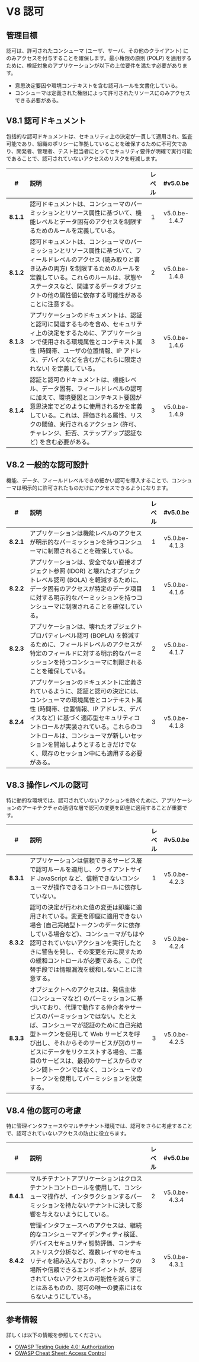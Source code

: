 # V8 認可

## 管理目標

認可は、許可されたコンシューマ (ユーザ、サーバ、その他のクライアント) にのみアクセスを付与することを確保します。最小権限の原則 (POLP) を適用するために、検証対象のアプリケーションが以下の上位要件を満たす必要があります。

* 意思決定要因や環境コンテキストを含む認可ルールを文書化している。
* コンシューマは定義された権限によって許可されたリソースにのみアクセスできる必要がある。

## V8.1 認可ドキュメント

包括的な認可ドキュメントは、セキュリティ上の決定が一貫して適用され、監査可能であり、組織のポリシーに準拠していることを確保するために不可欠であり、開発者、管理者、テスト担当者にとってセキュリティ要件が明確で実行可能であることで、認可されていないアクセスのリスクを軽減します。

| # | 説明 | レベル | #v5.0.be |
| :---: | :--- | :---: | :---: |
| **8.1.1** | 認可ドキュメントは、コンシューマのパーミッションとリソース属性に基づいて、機能レベルとデータ固有のアクセスを制限するためのルールを定義している。 | 1 | v5.0.be-1.4.7 |
| **8.1.2** | 認可ドキュメントは、コンシューマのパーミッションとリソース属性に基づいて、フィールドレベルのアクセス (読み取りと書き込みの両方) を制限するためのルールを定義している。これらのルールは、状態やステータスなど、関連するデータオブジェクトの他の属性値に依存する可能性があることに注意する。 | 2 | v5.0.be-1.4.8 |
| **8.1.3** | アプリケーションのドキュメントは、認証と認可に関連するものを含め、セキュリティ上の決定をするために、アプリケーションで使用される環境属性とコンテキスト属性 (時間帯、ユーザの位置情報、IP アドレス、デバイスなどを含むがこれらに限定されない) を定義している。 | 3 | v5.0.be-1.4.6 |
| **8.1.4** | 認証と認可のドキュメントは、機能レベル、データ固有、フィールドレベルの認可に加えて、環境要因とコンテキスト要因が意思決定でどのように使用されるかを定義している。これは、評価される属性、リスクの閾値、実行されるアクション (許可、チャレンジ、拒否、ステップアップ認証など) を含む必要がある。 | 3 | v5.0.be-1.4.9 |

## V8.2 一般的な認可設計

機能、データ、フィールドレベルできめ細かい認可を導入することで、コンシューマは明示的に許可されたものだけにアクセスできるようになります。

| # | 説明 | レベル | #v5.0.be |
| :---: | :--- | :---: | :---: |
| **8.2.1** | アプリケーションは機能レベルのアクセスが明示的なパーミッションを持つコンシューマに制限されることを確保している。 | 1 | v5.0.be-4.1.3 |
| **8.2.2** | アプリケーションは、安全でない直接オブジェクト参照 (IDOR) と壊れたオブジェクトレベル認可 (BOLA) を軽減するために、データ固有のアクセスが特定のデータ項目に対する明示的なパーミッションを持つコンシューマに制限されることを確保している。 | 1 | v5.0.be-4.1.6 |
| **8.2.3** | アプリケーションは、壊れたオブジェクトプロパティレベル認可 (BOPLA) を軽減するために、フィールドレベルのアクセスが特定のフィールドに対する明示的なパーミッションを持つコンシューマに制限されることを確保している。 | 2 | v5.0.be-4.1.7 |
| **8.2.4** | アプリケーションのドキュメントに定義されているように、認証と認可の決定には、コンシューマの環境属性とコンテキスト属性 (時間帯、位置情報、IP アドレス、デバイスなど) に基づく適応型セキュリティコントロールが実装されている。これらのコントロールは、コンシューマが新しいセッションを開始しようとするときだけでなく、既存のセッション中にも適用する必要がある。 | 3 | v5.0.be-4.1.8 |

## V8.3 操作レベルの認可

特に動的な環境では、認可されていないアクションを防ぐために、アプリケーションのアーキテクチャの適切な層で認可の変更を即座に適用することが重要です。

| # | 説明 | レベル | #v5.0.be |
| :---: | :--- | :---: | :---: |
| **8.3.1** | アプリケーションは信頼できるサービス層で認可ルールを適用し、クライアントサイド JavaScript など、信頼できないコンシューマが操作できるコントロールに依存していない。 | 1 | v5.0.be-4.2.3 |
| **8.3.2** | 認可の決定が行われた値の変更は即座に適用されている。変更を即座に適用できない場合 (自己完結型トークンのデータに依存している場合など)、コンシューマがもはや認可されていないアクションを実行したときに警告を発し、その変更を元に戻すための緩和コントロールが必要である。この代替手段では情報漏洩を緩和しないことに注意する。 | 3 | v5.0.be-4.2.4 |
| **8.3.3** | オブジェクトへのアクセスは、発信主体 (コンシューマなど) のパーミッションに基づいており、代理で動作する仲介者やサービスのパーミッションではない。たとえば、コンシューマが認証のために自己完結型トークンを使用して Web サービスを呼び出し、それからそのサービスが別のサービスにデータをリクエストする場合、二番目のサービスは、最初のサービスからのマシン間トークンではなく、コンシューマのトークンを使用してパーミッションを決定する。 | 3 | v5.0.be-4.2.5 |

## V8.4 他の認可の考慮

特に管理インタフェースやマルチテナント環境では、認可をさらに考慮することで、認可されていないアクセスの防止に役立ちます。

| # | 説明 | レベル | #v5.0.be |
| :---: | :--- | :---: | :---: |
| **8.4.1** | マルチテナントアプリケーションはクロステナントコントロールを使用して、コンシューマ操作が、インタラクションするパーミッションを持たないテナントに決して影響を与えないようにしている。 | 2 | v5.0.be-4.3.4 |
| **8.4.2** | 管理インタフェースへのアクセスは、継続的なコンシューマアイデンティティ検証、デバイスセキュリティ態勢評価、コンテキストリスク分析など、複数レイヤのセキュリティを組み込んでおり、ネットワークの場所や信頼できるエンドポイントが、認可されていないアクセスの可能性を減らすことはあるものの、認可の唯一の要素にはならないようにしている。 | 3 | v5.0.be-4.3.1 |

## 参考情報

詳しくは以下の情報を参照してください。

* [OWASP Testing Guide 4.0: Authorization](https://owasp.org/www-project-web-security-testing-guide/v41/4-Web_Application_Security_Testing/05-Authorization_Testing/README.html)
* [OWASP Cheat Sheet: Access Control](https://cheatsheetseries.owasp.org/cheatsheets/Access_Control_Cheat_Sheet.html)
